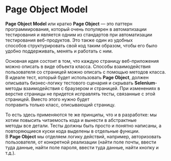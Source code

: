 # Page Object Model  
**Page Object Model** или кратко **Page Object** — это паттерн программирования, который очень популярен в автоматизации  
тестирования и является одним из стандартов при автоматизации тестирования веб-продуктов. Это также один из удобных  
способов структурировать свой код таким образом, чтобы его было удобно поддерживать, менять и работать с ним.

Основная идея состоит в том, что каждую страницу веб-приложения можно описать в виде объекта класса. Способы взаимодействия
пользователя со страницей можно описать с помощью методов класса. В идеале тест, который будет использовать **Page Object**,
должен описывать бизнес-логику тестового сценария и скрывать **Selenium**-методы взаимодействия с браузером и страницей. 
При изменениях в верстке страницы не придется исправлять тесты, связанные с этой страницей. Вместо этого нужно будет  
поправить только класс, описывающий страницу.  

То есть здесь применяются те же принципы, что и в разработке: мы хотим повысить читаемость кода и вынести в абстрактные  
методы все детали. Тесты должны быть просто и понятно написаны, а повторяющиеся куски кода выделены в отдельные функции.  
В **Page Object** мы отделяем логику действий, например, авторизовать пользователя, от конкретной реализации (найти поле почты,
ввести туда данные, найти поле пароля, ввести туда данные, найти кнопку и т.д.). 
